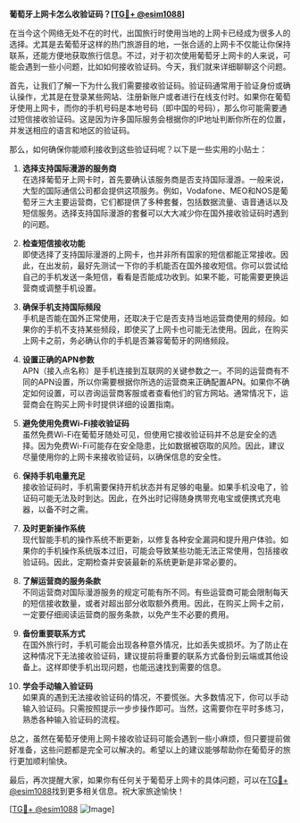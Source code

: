 **葡萄牙上网卡怎么收验证码？[[TG💪+ @esim1088](https://t.me/s/esim1088)]**

在当今这个网络无处不在的时代，出国旅行时使用当地的上网卡已经成为很多人的选择。尤其是去葡萄牙这样的热门旅游目的地，一张合适的上网卡不仅能让你保持联系，还能方便地获取旅行信息。不过，对于初次使用葡萄牙上网卡的人来说，可能会遇到一些小问题，比如如何接收验证码。今天，我们就来详细聊聊这个问题。

首先，让我们了解一下为什么我们需要接收验证码。验证码通常用于验证身份或确认操作，尤其是在登录某些网站、注册新账户或者进行在线支付时。如果你在葡萄牙使用上网卡，而你的手机号码是本地号码（即中国的号码），那么你可能需要通过短信接收验证码。这是因为许多国际服务会根据你的IP地址判断你所在的位置，并发送相应的语言和地区的验证码。

那么，如何确保你能顺利接收到这些验证码呢？以下是一些实用的小贴士：

1. **选择支持国际漫游的服务商**  
   在选择葡萄牙上网卡时，首先要确认该服务商是否支持国际漫游。一般来说，大型的国际通信公司都会提供这项服务。例如，Vodafone、MEO和NOS是葡萄牙三大主要运营商，它们都提供了多种套餐，包括数据流量、语音通话以及短信服务。选择支持国际漫游的套餐可以大大减少你在国外接收验证码时遇到的问题。

2. **检查短信接收功能**  
   即使选择了支持国际漫游的上网卡，也并非所有国家的短信都能正常接收。因此，在出发前，最好先测试一下你的手机能否在国外接收短信。你可以尝试给自己的手机发送一条短信，看看是否能成功收到。如果不能，可能需要更换运营商或调整手机设置。

3. **确保手机支持国际频段**  
   手机是否能在国外正常使用，还取决于它是否支持当地运营商使用的频段。如果你的手机不支持某些频段，即使买了上网卡也可能无法使用。因此，在购买上网卡之前，务必确认你的手机是否兼容葡萄牙的网络频段。

4. **设置正确的APN参数**  
   APN（接入点名称）是手机连接到互联网的关键参数之一。不同的运营商有不同的APN设置，所以你需要根据你所选的运营商来正确配置APN。如果你不确定如何设置，可以咨询运营商客服或者查看他们的官方网站。通常情况下，运营商会在购买上网卡时提供详细的设置指南。

5. **避免使用免费Wi-Fi接收验证码**  
   虽然免费Wi-Fi在葡萄牙随处可见，但使用它接收验证码并不总是安全的选择。因为免费Wi-Fi可能存在安全隐患，比如数据被窃取的风险。因此，建议尽量使用你的上网卡来接收验证码，以确保信息的安全性。

6. **保持手机电量充足**  
   接收验证码时，手机需要保持开机状态并有足够的电量。如果手机没电了，验证码可能无法及时到达。因此，在外出时记得随身携带充电宝或便携式充电器，以备不时之需。

7. **及时更新操作系统**  
   现代智能手机的操作系统不断更新，以修复各种安全漏洞和提升用户体验。如果你的手机操作系统版本过旧，可能会导致某些功能无法正常使用，包括接收验证码。因此，定期检查并安装最新的系统更新是非常必要的。

8. **了解运营商的服务条款**  
   不同运营商对国际漫游服务的规定可能有所不同。有些运营商可能会限制每天的短信接收数量，或者对超出部分收取额外费用。因此，在购买上网卡之前，一定要仔细阅读运营商的服务条款，以免产生不必要的费用。

9. **备份重要联系方式**  
   在国外旅行时，手机可能会出现各种意外情况，比如丢失或损坏。为了防止在这种情况下无法接收验证码，建议提前将重要的联系方式备份到云端或其他设备上。这样即使手机出现问题，也能迅速找到需要的信息。

10. **学会手动输入验证码**  
    如果真的遇到无法接收验证码的情况，不要慌张。大多数情况下，你可以手动输入验证码。只需按照提示一步步操作即可。当然，这需要你在平时多练习，熟悉各种输入验证码的流程。

总之，虽然在葡萄牙使用上网卡接收验证码可能会遇到一些小麻烦，但只要提前做好准备，这些问题都是完全可以解决的。希望以上的建议能够帮助你在葡萄牙的旅行更加顺利愉快。

最后，再次提醒大家，如果你有任何关于葡萄牙上网卡的具体问题，可以在[TG💪+ @esim1088](https://t.me/s/esim1088)找到更多相关信息。祝大家旅途愉快！

[[TG💪+ @esim1088](https://t.me/s/esim1088) ![Image](https://i.postimg.cc/4NQfJmqS/Snipaste-2025-05-13-00-14-12.png)]